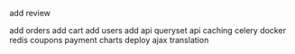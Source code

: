 add review

add orders
add cart
add users
add api
queryset  api
caching
celery
docker
redis
coupons
payment
charts
deploy
ajax
translation
